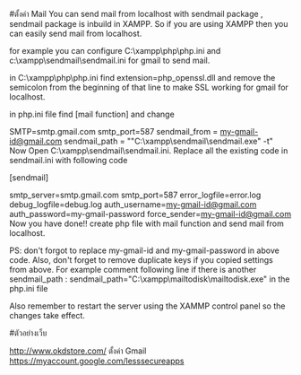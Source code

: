 #ตั้งค่า  Mail
You can send mail from localhost with sendmail package , sendmail package is inbuild in XAMPP. So if you are using XAMPP then you can easily send mail from localhost.

for example you can configure C:\xampp\php\php.ini and c:\xampp\sendmail\sendmail.ini for gmail to send mail.

in C:\xampp\php\php.ini find extension=php_openssl.dll and remove the semicolon from the beginning of that line to make SSL working for gmail for localhost.

in php.ini file find [mail function] and change

SMTP=smtp.gmail.com
smtp_port=587
sendmail_from = my-gmail-id@gmail.com
sendmail_path = "\"C:\xampp\sendmail\sendmail.exe\" -t"
Now Open C:\xampp\sendmail\sendmail.ini. Replace all the existing code in sendmail.ini with following code

[sendmail]

smtp_server=smtp.gmail.com
smtp_port=587
error_logfile=error.log
debug_logfile=debug.log
auth_username=my-gmail-id@gmail.com
auth_password=my-gmail-password
force_sender=my-gmail-id@gmail.com
Now you have done!! create php file with mail function and send mail from localhost.

PS: don't forgot to replace my-gmail-id and my-gmail-password in above code. Also, don't forget to remove duplicate keys if you copied settings from above. For example comment following line if there is another sendmail_path : sendmail_path="C:\xampp\mailtodisk\mailtodisk.exe" in the php.ini file

Also remember to restart the server using the XAMMP control panel so the changes take effect.


#ตัวอย่างเว็บ

http://www.okdstore.com/
ตั้งค่า Gmail
https://myaccount.google.com/lesssecureapps